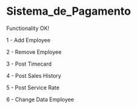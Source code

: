 # Sistema_de_Pagamento
Functionality OK!
  
  1 - Add Employee
  
  2 - Remove Employee
  
  3 - Post Timecard
  
  4 - Post Sales History
  
  5 - Post Service Rate
  
  6 - Change Data Employee
